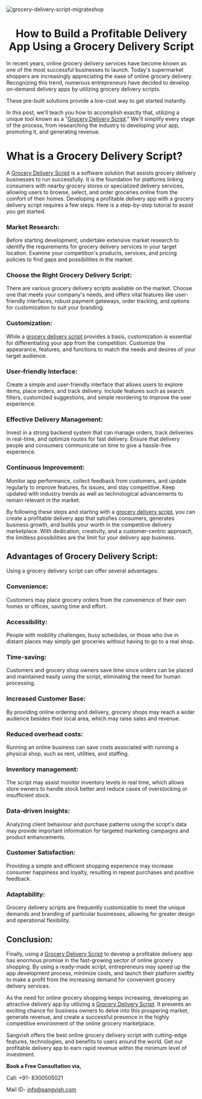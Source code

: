 ![grocery-delivery-script-migrateshop](https://github.com/sangvishtechnologies/grocery-delivery-script/assets/161323540/f850daf0-58c4-4682-a551-f9ad1ddd92fe)


<h1 align="center"> How to Build a Profitable Delivery App Using a Grocery Delivery Script </h1> 

In recent years, online grocery delivery services have become known as one of the most successful businesses to launch. Today's supermarket shoppers are increasingly appreciating the ease of online grocery delivery. Recognizing this trend, numerous entrepreneurs have decided to develop on-demand delivery apps by utilizing grocery delivery scripts. 

These pre-built solutions provide a low-cost way to get started instantly.

In this post, we'll teach you how to accomplish exactly that, utilizing a unique tool known as a "[Grocery Delivery Script](https://sangvish.com/grocery-delivery-script/)." We'll simplify every stage of the process, from researching the industry to developing your app, promoting it, and generating revenue.

# What is a Grocery Delivery Script?
A [Grocery Delivery Script](https://sangvish.com/grocery-delivery-script/) is a software solution that assists grocery delivery businesses to run successfully. It is the foundation for platforms linking consumers with nearby grocery stores or specialized delivery services, allowing users to browse, select, and order groceries online from the comfort of their homes.
Developing a profitable delivery app with a grocery delivery script requires a few steps. Here is a step-by-step tutorial to assist you get started.
### Market Research:

Before starting development, undertake extensive market research to identify the requirements for grocery delivery services in your target location. Examine your competition's products, services, and pricing policies to find gaps and possibilities in the market.
### Choose the Right Grocery Delivery Script:

There are various grocery delivery scripts available on the market. Choose one that meets your company's needs, and offers vital features like user-friendly interfaces, robust payment gateways, order tracking, and options for customization to suit your branding.
### Customization:

While a [grocery delivery script](https://sangvish.com/grocery-delivery-script/) provides a basis, customization is essential for differentiating your app from the competition. Customize the appearance, features, and functions to match the needs and desires of your target audience.
### User-friendly Interface:

Create a simple and user-friendly interface that allows users to explore items, place orders, and track delivery. Include features such as search filters, customized suggestions, and simple reordering to improve the user experience.
### Effective Delivery Management:

Invest in a strong backend system that can manage orders, track deliveries in real-time, and optimize routes for fast delivery. Ensure that delivery people and consumers communicate on time to give a hassle-free experience.
### Continuous Improvement:

Monitor app performance, collect feedback from customers, and update regularly to improve features, fix issues, and stay competitive. Keep updated with industry trends as well as technological advancements to remain relevant in the market.

By following these steps and starting with a [grocery delivery script](https://sangvish.com/grocery-delivery-script/), you can create a profitable delivery app that satisfies consumers, generates business growth, and builds your worth in the competitive delivery marketplace. With dedication, creativity, and a customer-centric approach, the limitless possibilities are the limit for your delivery app business.
## Advantages of Grocery Delivery Script:

Using a grocery delivery script can offer several advantages:
### Convenience:

Customers may place grocery orders from the convenience of their own homes or offices, saving time and effort.
### Accessibility:

People with mobility challenges, busy schedules, or those who live in distant places may simply get groceries without having to go to a real shop.
### Time-saving:

Customers and grocery shop owners save time since orders can be placed and maintained easily using the script, eliminating the need for human processing.
### Increased Customer Base:

By providing online ordering and delivery, grocery shops may reach a wider audience besides their local area, which may raise sales and revenue.
### Reduced overhead costs:

Running an online business can save costs associated with running a physical shop, such as rent, utilities, and staffing.
### Inventory management:

The script may assist monitor inventory levels in real time, which allows store owners to handle stock better and reduce cases of overstocking or insufficient stock.
### Data-driven insights:

Analyzing client behaviour and purchase patterns using the script's data may provide important information for targeted marketing campaigns and product enhancements.
### Customer Satisfaction:

Providing a simple and efficient shopping experience may increase consumer happiness and loyalty, resulting in repeat purchases and positive feedback.
### Adaptability:

Grocery delivery scripts are frequently customizable to meet the unique demands and branding of particular businesses, allowing for greater design and operational flexibility.
## Conclusion:
Finally, using a [Grocery Delivery Script](https://sangvish.com/grocery-delivery-script/) to develop a profitable delivery app has enormous promise in the fast-growing sector of online grocery shopping. By using a ready-made script, entrepreneurs may speed up the app development process, minimize costs, and launch their platform swiftly to make a profit from the increasing demand for convenient grocery delivery services.

As the need for online grocery shopping keeps increasing, developing an attractive delivery app by utilizing a [Grocery Delivery Script](https://sangvish.com/grocery-delivery-script/). It presents an exciting chance for business owners to delve into this prospering market, generate revenue, and create a successful presence in the highly competitive environment of the online grocery marketplace.

Sangvish offers the best online grocery delivery script with cutting-edge features, technologies, and benefits to users around the world. Get our profitable delivery app to earn rapid revenue within the minimum level of investment.

**Book a Free Consultation via,**

Call: +91- 8300505021

Mail ID-  [info@sangvish.com](mailto:info@sangvish.com)
